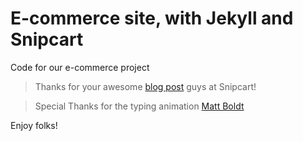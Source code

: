 # E-commerce site, with Jekyll and Snipcart 

Code for our e-commerce project  

> Thanks for your awesome [blog post](https://snipcart.com/blog/static-site-e-commerce-part-2-integrating-snipcart-with-jekyll) guys at Snipcart!

> Special Thanks for the typing animation [Matt Boldt](https://github.com/mattboldt)

Enjoy folks!
